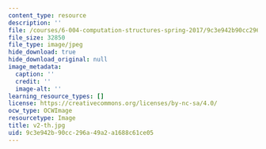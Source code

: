 ```yaml
---
content_type: resource
description: ''
file: /courses/6-004-computation-structures-spring-2017/9c3e942b90cc296a49a2a1688c61ce05_v2-th.jpg
file_size: 32850
file_type: image/jpeg
hide_download: true
hide_download_original: null
image_metadata:
  caption: ''
  credit: ''
  image-alt: ''
learning_resource_types: []
license: https://creativecommons.org/licenses/by-nc-sa/4.0/
ocw_type: OCWImage
resourcetype: Image
title: v2-th.jpg
uid: 9c3e942b-90cc-296a-49a2-a1688c61ce05
---
```

